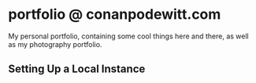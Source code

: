 # portfolio @ conanpodewitt.com
My personal portfolio, containing some cool things here and there, as well as my photography portfolio.

## Setting Up a Local Instance